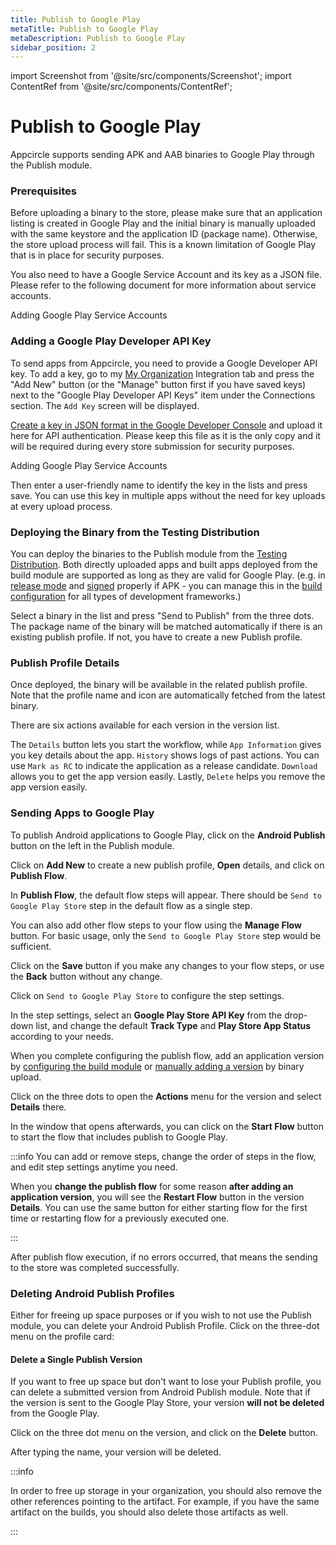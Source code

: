 ```yaml
---
title: Publish to Google Play
metaTitle: Publish to Google Play
metaDescription: Publish to Google Play
sidebar_position: 2
---
```


import Screenshot from '@site/src/components/Screenshot';
import ContentRef from '@site/src/components/ContentRef';

# Publish to Google Play

Appcircle supports sending APK and AAB binaries to Google Play through the Publish module.

### Prerequisites

Before uploading a binary to the store, please make sure that an application listing is created in Google Play and the initial binary is manually uploaded with the same keystore and the application ID (package name). Otherwise, the store upload process will fail. This is a known limitation of Google Play that is in place for security purposes.

You also need to have a Google Service Account and its key as a JSON file. Please refer to the following document for more information about service accounts.

<ContentRef url="/account/adding-google-play-service-account">
  Adding Google Play Service Accounts
</ContentRef>

### Adding a Google Play Developer API Key

To send apps from Appcircle, you need to provide a Google Developer API key. To add a key, go to my [My Organization](https://docs.appcircle.io/account/my-organization) Integration tab and press the "Add New" button (or the "Manage" button first if you have saved keys) next to the "Google Play Developer API Keys" item under the Connections section. The `Add Key` screen will be displayed.

[Create a key in JSON format in the Google Developer Console](https://developers.google.com/android-publisher/getting_started#using_a_service_account) and upload it here for API authentication. Please keep this file as it is the only copy and it will be required during every store submission for security purposes.

<ContentRef url="/account/adding-google-play-service-account">
  Adding Google Play Service Accounts
</ContentRef>

Then enter a user-friendly name to identify the key in the lists and press save. You can use this key in multiple apps without the need for key uploads at every upload process.

<Screenshot url='https://cdn.appcircle.io/docs/assets/2821-UploadGooglePlay-ApiKey.png' />

### Deploying the Binary from the Testing Distribution

You can deploy the binaries to the Publish module from the [Testing Distribution](https://docs.appcircle.io/distribute/create-or-select-a-distribution-profile). Both directly uploaded apps and built apps deployed from the build module are supported as long as they are valid for Google Play. (e.g. in [release mode](https://docs.appcircle.io/build/building-android-applications/) and [signed](https://docs.appcircle.io/signing-identities/android-keystores) properly if APK - you can manage this in the [build configuration](https://docs.appcircle.io/build/build-profile-configuration) for all types of development frameworks.)

Select a binary in the list and press "Send to Publish" from the three dots. The package name of the binary will be matched automatically if there is an existing publish profile. If not, you have to create a new Publish profile.

<Screenshot url='https://cdn.appcircle.io/docs/assets/2821-distribution-publish-1.png' />

### Publish Profile Details

Once deployed, the binary will be available in the related publish profile. Note that the profile name and icon are automatically fetched from the latest binary.

There are six actions available for each version in the version list.

The `Details` button lets you start the workflow, while `App Information` gives you key details about the app.
`History` shows logs of past actions. You can use `Mark as RC` to indicate the application as a release candidate.
`Download` allows you to get the app version easily.
Lastly, `Delete` helps you remove the app version easily.

<Screenshot url='https://cdn.appcircle.io/docs/assets/2821-android-publish-actions.png' />

### Sending Apps to Google Play

To publish Android applications to Google Play, click on the **Android Publish** button on the left in the Publish module.

<Screenshot url='https://cdn.appcircle.io/docs/assets/publish-leftbar-android.png' />

Click on **Add New** to create a new publish profile, **Open** details, and click on **Publish Flow**.

<Screenshot url='https://cdn.appcircle.io/docs/assets/publish-android-flow.png' />

In **Publish Flow**, the default flow steps will appear. There should be `Send to Google Play Store` step in the default flow as a single step.

<Screenshot url='https://cdn.appcircle.io/docs/assets/publish-flow-android-1.png' />

You can also add other flow steps to your flow using the **Manage Flow** button. For basic usage, only the `Send to Google Play Store` step would be sufficient.

Click on the **Save** button if you make any changes to your flow steps, or use the **Back** button without any change.

<Screenshot url='https://cdn.appcircle.io/docs/assets/publish-flow-android-in.png' />

Click on `Send to Google Play Store` to configure the step settings.

In the step settings, select an **Google Play Store API Key** from the drop-down list, and change the default **Track Type** and **Play Store App Status** according to your needs.

<Screenshot url='https://cdn.appcircle.io/docs/assets/publish-android-flow-details.png' />

When you complete configuring the publish flow, add an application version by [configuring the build module](index.md#publish-profile) or [manually adding a version](index.md#add-version) by binary upload.

Click on the three dots to open the **Actions** menu for the version and select **Details** there.

<Screenshot url='https://cdn.appcircle.io/docs/assets/publish-details-android-modal.png' />

In the window that opens afterwards, you can click on the **Start Flow** button to start the flow that includes publish to Google Play.

<Screenshot url='https://cdn.appcircle.io/docs/assets/publish-run-android.png' />

:::info
You can add or remove steps, change the order of steps in the flow, and edit step settings anytime you need.

When you **change the publish flow** for some reason **after adding an application version**, you will see the **Restart Flow** button in the version **Details**. You can use the same button for either starting flow for the first time or restarting flow for a previously executed one.

<Screenshot url='https://cdn.appcircle.io/docs/assets/publish-send-to-google-play-restart-flow.png' />
:::

After publish flow execution, if no errors occurred, that means the sending to the store was completed successfully.

<Screenshot url='https://cdn.appcircle.io/docs/assets/publish-send-android-success.png' />

### Deleting Android Publish Profiles

Either for freeing up space purposes or if you wish to not use the Publish module, you can delete your Android Publish Profile. Click on the three-dot menu on the profile card:

<Screenshot url='https://cdn.appcircle.io/docs/assets/publish-android-delete-profile.png' />

#### Delete a Single Publish Version

If you want to free up space but don't want to lose your Publish profile, you can delete a submitted version from Android Publish module. Note that if the version is sent to the Google Play Store, your version **will not be deleted** from the Google Play.

Click on the three dot menu on the version, and click on the **Delete** button.

<Screenshot url='https://cdn.appcircle.io/docs/assets/publish-android-version-delete.png' />

After typing the name, your version will be deleted.

:::info

In order to free up storage in your organization, you should also remove the other references pointing to the artifact. For example, if you have the same artifact on the builds, you should also delete those artifacts as well.

:::
